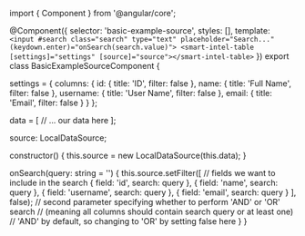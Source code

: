 import { Component } from '@angular/core';

@Component({
selector: 'basic-example-source',
styles: [],
template: `    <input #search class="search" type="text" placeholder="Search..." (keydown.enter)="onSearch(search.value)">
    <smart-intel-table [settings]="settings" [source]="source"></smart-intel-table>
 `
})
export class BasicExampleSourceComponent {

settings = {
columns: {
id: {
title: 'ID',
filter: false
},
name: {
title: 'Full Name',
filter: false
},
username: {
title: 'User Name',
filter: false
},
email: {
title: 'Email',
filter: false
}
}
};

data = [
// ... our data here
];

source: LocalDataSource;

constructor() {
this.source = new LocalDataSource(this.data);
}

onSearch(query: string = '') {
this.source.setFilter([
// fields we want to include in the search
{
field: 'id',
search: query
},
{
field: 'name',
search: query
},
{
field: 'username',
search: query
},
{
field: 'email',
search: query
}
], false);
// second parameter specifying whether to perform 'AND' or 'OR' search
// (meaning all columns should contain search query or at least one)
// 'AND' by default, so changing to 'OR' by setting false here
}
}
